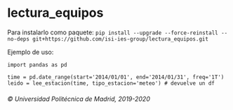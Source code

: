 # lectura_equipos

Para instalarlo como paquete:
`pip install --upgrade --force-reinstall --no-deps git+https://github.com/isi-ies-group/lectura_equipos.git`

Ejemplo de uso:
```
import pandas as pd

time = pd.date_range(start='2014/01/01', end='2014/01/31', freq='1T')
leido = lee_estacion(time, tipo_estacion='meteo') # devuelve un df
```
###### © Universidad Politécnica de Madrid, 2019-2020
